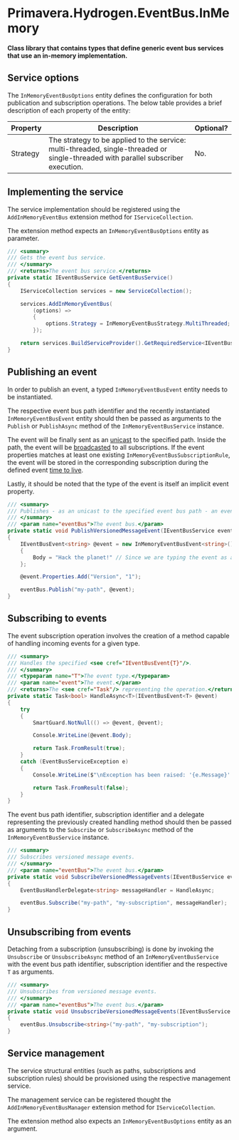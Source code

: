 # Primavera.Hydrogen.EventBus.InMemory

**Class library that contains types that define generic event bus services that use an in-memory implementation.**

## Service options

The `InMemoryEventBusOptions` entity defines the configuration for both publication and subscription operations. The below table provides a brief description of each property of the entity:

| Property | Description                                                                                                                       | Optional? |
| -------- | --------------------------------------------------------------------------------------------------------------------------------- | --------- |
| Strategy | The strategy to be applied to the service: multi-threaded, single-threaded or single-threaded with parallel subscriber execution. | No.       |

## Implementing the service

The service implementation should be registered using the `AddInMemoryEventBus` extension method for `IServiceCollection`.

The extension method expects an `InMemoryEventBusOptions` entity as parameter.

```csharp
/// <summary>
/// Gets the event bus service.
/// </summary>
/// <returns>The event bus service.</returns>
private static IEventBusService GetEventBusService()
{
    IServiceCollection services = new ServiceCollection();

    services.AddInMemoryEventBus(
        (options) =>
        {
            options.Strategy = InMemoryEventBusStrategy.MultiThreaded;
        });

    return services.BuildServiceProvider().GetRequiredService<IEventBusService>();
}
```

## Publishing an event

In order to publish an event, a typed `InMemoryEventBusEvent` entity needs to be instantiated.

The respective event bus path identifier and the recently instantiated `InMemoryEventBusEvent` entity should then be passed as arguments to the `Publish` or `PublishAsync` method of the `InMemoryEventBusService` instance.

The event will be finally sent as an [unicast](https://en.wikipedia.org/wiki/Unicast) to the specified path. Inside the path, the event will be [broadcasted](https://en.wikipedia.org/wiki/Broadcasting_(networking)) to all subscriptions. If the event properties matches at least one existing `InMemoryEventBusSubscriptionRule`, the event will be stored in the corresponding subscription during the defined event [time to live](https://en.wikipedia.org/wiki/Time_to_live).

Lastly, it should be noted that the type of the event is itself an implicit event property.

```csharp
/// <summary>
/// Publishes - as an unicast to the specified event bus path - an event containing a versioned message.
/// </summary>
/// <param name="eventBus">The event bus.</param>
private static void PublishVersionedMessageEvent(IEventBusService eventBus)
{
    IEventBusEvent<string> @event = new InMemoryEventBusEvent<string>()
    {
        Body = "Hack the planet!" // Since we are typing the event as a string, we need to provide a string to the event body.
    };

    @event.Properties.Add("Version", "1");

    eventBus.Publish("my-path", @event);
}
```

## Subscribing to events

The event subscription operation involves the creation of a method capable of handling incoming events for a given type.

```csharp
/// <summary>
/// Handles the specified <see cref="IEventBusEvent{T}"/>.
/// </summary>
/// <typeparam name="T">The event type.</typeparam>
/// <param name="event">The event.</param>
/// <returns>The <see cref="Task"/> representing the operation.</returns>
private static Task<bool> HandleAsync<T>(IEventBusEvent<T> @event)
{
    try
    {
        SmartGuard.NotNull(() => @event, @event);

        Console.WriteLine(@event.Body);

        return Task.FromResult(true);
    }
    catch (EventBusServiceException e)
    {
        Console.WriteLine($"\nException has been raised: '{e.Message}'.");

        return Task.FromResult(false);
    }
}
```

The event bus path identifier, subscription identifier and a delegate representing the previously created handling method should then be passed as arguments to the `Subscribe` or `SubscribeAsync` method of the `InMemoryEventBusService` instance.

```csharp
/// <summary>
/// Subscribes versioned message events.
/// </summary>
/// <param name="eventBus">The event bus.</param>
private static void SubscribeVersionedMessageEvents(IEventBusService eventBus)
{
    EventBusHandlerDelegate<string> messageHandler = HandleAsync;

    eventBus.Subscribe("my-path", "my-subscription", messageHandler);
}
```

## Unsubscribing from events

Detaching from a subscription (unsubscribing) is done by invoking the `Unsubscribe` or `UnsubscribeAsync` method of an `InMemoryEventBusService` with the event bus path identifier, subscription identifier and the respective `T` as arguments.

```csharp
/// <summary>
/// Unsubscribes from versioned message events.
/// </summary>
/// <param name="eventBus">The event bus.</param>
private static void UnsubscribeVersionedMessageEvents(IEventBusService eventBus)
{
    eventBus.Unsubscribe<string>("my-path", "my-subscription");
}
```

## Service management

The service structural entities (such as paths, subscriptions and subscription rules) should be provisioned using the respective management service.

The management service can be registered thought the `AddInMemoryEventBusManager` extension method for `IServiceCollection`.

The extension method also expects an `InMemoryEventBusOptions` entity as an argument.
